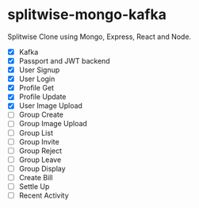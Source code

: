 # splitwise-mongo-kafka

Splitwise Clone using Mongo, Express, React and Node.

- [x] Kafka  
- [x] Passport and JWT backend  
- [x] User Signup  
- [x] User Login  
- [x] Profile Get  
- [x] Profile Update  
- [x] User Image Upload  
- [ ] Group Create  
- [ ] Group Image Upload  
- [ ] Group List  
- [ ] Group Invite  
- [ ] Group Reject  
- [ ] Group Leave  
- [ ] Group Display  
- [ ] Create Bill  
- [ ] Settle Up  
- [ ] Recent Activity  
